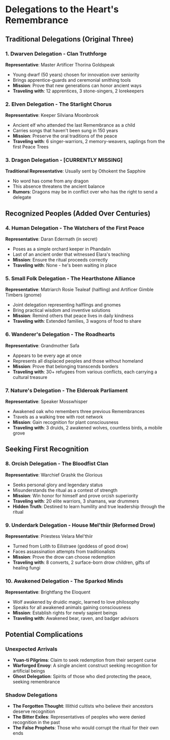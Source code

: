 # Delegations to the Heart's Remembrance

## Traditional Delegations (Original Three)

### 1. Dwarven Delegation - Clan Truthforge
**Representative**: Master Artificer Thorina Goldspeak
- Young dwarf (50 years) chosen for innovation over seniority
- Brings apprentice-guards and ceremonial smithing tools
- **Mission**: Prove that new generations can honor ancient ways
- **Traveling with**: 12 apprentices, 3 stone-singers, 2 lorekeepers

### 2. Elven Delegation - The Starlight Chorus
**Representative**: Keeper Silviana Moonbrook
- Ancient elf who attended the last Remembrance as a child
- Carries songs that haven't been sung in 150 years
- **Mission**: Preserve the oral traditions of the peace
- **Traveling with**: 6 singer-warriors, 2 memory-weavers, saplings from the first Peace Trees

### 3. Dragon Delegation - [CURRENTLY MISSING]
**Traditional Representative**: Usually sent by Othokent the Sapphire
- No word has come from any dragon
- This absence threatens the ancient balance
- **Rumors**: Dragons may be in conflict over who has the right to send a delegate

## Recognized Peoples (Added Over Centuries)

### 4. Human Delegation - The Watchers of the First Peace
**Representative**: Daran Edermath (in secret)
- Poses as a simple orchard keeper in Phandalin
- Last of an ancient order that witnessed Elara's teaching
- **Mission**: Ensure the ritual proceeds correctly
- **Traveling with**: None - he's been waiting in place

### 5. Small Folk Delegation - The Hearthstone Alliance
**Representative**: Matriarch Rosie Tealeaf (halfling) and Artificer Gimble Timbers (gnome)
- Joint delegation representing halflings and gnomes
- Bring practical wisdom and inventive solutions
- **Mission**: Remind others that peace lives in daily kindness
- **Traveling with**: Extended families, 3 wagons of food to share

### 6. Wanderer's Delegation - The Roadhearts
**Representative**: Grandmother Safa
- Appears to be every age at once
- Represents all displaced peoples and those without homeland
- **Mission**: Prove that belonging transcends borders
- **Traveling with**: 30+ refugees from various conflicts, each carrying a cultural treasure

### 7. Nature's Delegation - The Elderoak Parliament
**Representative**: Speaker Mosswhisper
- Awakened oak who remembers three previous Remembrances
- Travels as a walking tree with root network
- **Mission**: Gain recognition for plant consciousness
- **Traveling with**: 3 druids, 2 awakened wolves, countless birds, a mobile grove

## Seeking First Recognition

### 8. Orcish Delegation - The Bloodfist Clan
**Representative**: Warchief Grashk the Glorious
- Seeks personal glory and legendary status
- Misunderstands the ritual as a contest of strength
- **Mission**: Win honor for himself and prove orcish superiority
- **Traveling with**: 20 elite warriors, 3 shamans, war drummers
- **Hidden Truth**: Destined to learn humility and true leadership through the ritual

### 9. Underdark Delegation - House Mel'thiir (Reformed Drow)
**Representative**: Priestess Velara Mel'thiir
- Turned from Lolth to Eilistraee (goddess of good drow)
- Faces assassination attempts from traditionalists
- **Mission**: Prove the drow can choose redemption
- **Traveling with**: 8 converts, 2 surface-born drow children, gifts of healing fungi

### 10. Awakened Delegation - The Sparked Minds
**Representative**: Brightfang the Eloquent
- Wolf awakened by druidic magic, learned to love philosophy
- Speaks for all awakened animals gaining consciousness
- **Mission**: Establish rights for newly sapient beings
- **Traveling with**: Awakened bear, raven, and badger advisors

## Potential Complications

### Unexpected Arrivals
- **Yuan-ti Pilgrims**: Claim to seek redemption from their serpent curse
- **Warforged Envoy**: A single ancient construct seeking recognition for artificial beings
- **Ghost Delegation**: Spirits of those who died protecting the peace, seeking remembrance

### Shadow Delegations
- **The Forgotten Thought**: Illithid cultists who believe their ancestors deserve recognition
- **The Bitter Exiles**: Representatives of peoples who were denied recognition in the past
- **The False Prophets**: Those who would corrupt the ritual for their own ends